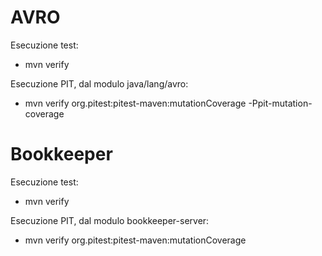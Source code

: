 # AVRO

Esecuzione test:

- mvn verify

Esecuzione PIT, dal modulo java/lang/avro:

-  mvn verify org.pitest:pitest-maven:mutationCoverage -Ppit-mutation-coverage

# Bookkeeper

Esecuzione test:

- mvn verify

Esecuzione PIT, dal modulo bookkeeper-server:

-  mvn verify org.pitest:pitest-maven:mutationCoverage